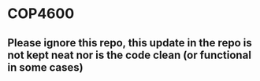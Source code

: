 # COP4600

## Please ignore this repo, this update in the repo is not kept neat nor is the code clean (or functional in some cases) 
